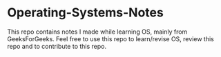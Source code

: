 # Operating-Systems-Notes

This repo contains notes I made while learning OS, mainly from GeeksForGeeks.
Feel free to use this repo to learn/revise OS, review this repo and to contribute to this repo.